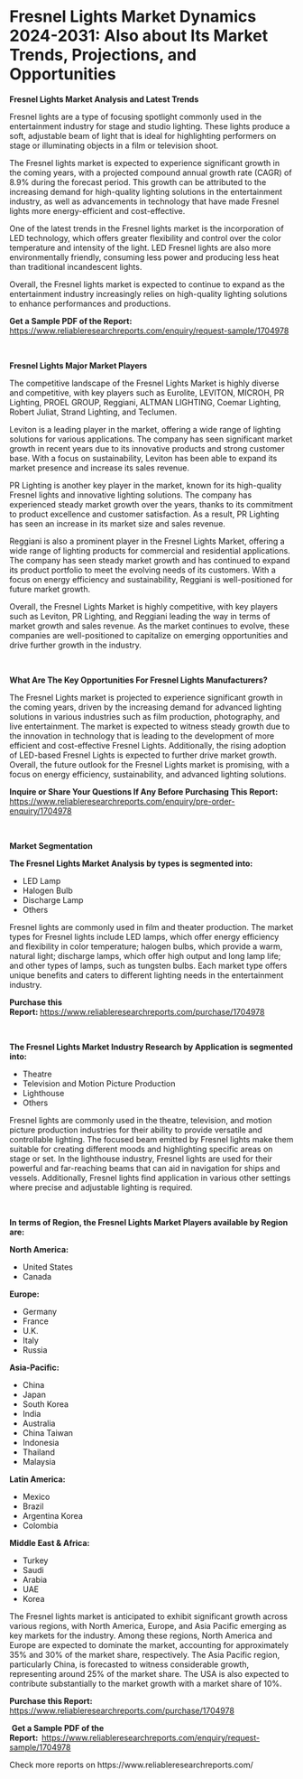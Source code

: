 <p><h1>Fresnel Lights Market Dynamics 2024-2031: Also about Its Market Trends, Projections, and Opportunities</h1></p><p><strong>Fresnel Lights Market Analysis and Latest Trends</strong></p>
<p><p>Fresnel lights are a type of focusing spotlight commonly used in the entertainment industry for stage and studio lighting. These lights produce a soft, adjustable beam of light that is ideal for highlighting performers on stage or illuminating objects in a film or television shoot.</p><p>The Fresnel lights market is expected to experience significant growth in the coming years, with a projected compound annual growth rate (CAGR) of 8.9% during the forecast period. This growth can be attributed to the increasing demand for high-quality lighting solutions in the entertainment industry, as well as advancements in technology that have made Fresnel lights more energy-efficient and cost-effective.</p><p>One of the latest trends in the Fresnel lights market is the incorporation of LED technology, which offers greater flexibility and control over the color temperature and intensity of the light. LED Fresnel lights are also more environmentally friendly, consuming less power and producing less heat than traditional incandescent lights.</p><p>Overall, the Fresnel lights market is expected to continue to expand as the entertainment industry increasingly relies on high-quality lighting solutions to enhance performances and productions.</p></p>
<p><strong>Get a Sample PDF of the Report:&nbsp;</strong> <a href="https://www.reliableresearchreports.com/enquiry/request-sample/1704978">https://www.reliableresearchreports.com/enquiry/request-sample/1704978</a></p>
<p>&nbsp;</p>
<p><strong>Fresnel Lights Major Market Players</strong></p>
<p><p>The competitive landscape of the Fresnel Lights Market is highly diverse and competitive, with key players such as Eurolite, LEVITON, MICROH, PR Lighting, PROEL GROUP, Reggiani, ALTMAN LIGHTING, Coemar Lighting, Robert Juliat, Strand Lighting, and Teclumen.</p><p>Leviton is a leading player in the market, offering a wide range of lighting solutions for various applications. The company has seen significant market growth in recent years due to its innovative products and strong customer base. With a focus on sustainability, Leviton has been able to expand its market presence and increase its sales revenue.</p><p>PR Lighting is another key player in the market, known for its high-quality Fresnel lights and innovative lighting solutions. The company has experienced steady market growth over the years, thanks to its commitment to product excellence and customer satisfaction. As a result, PR Lighting has seen an increase in its market size and sales revenue.</p><p>Reggiani is also a prominent player in the Fresnel Lights Market, offering a wide range of lighting products for commercial and residential applications. The company has seen steady market growth and has continued to expand its product portfolio to meet the evolving needs of its customers. With a focus on energy efficiency and sustainability, Reggiani is well-positioned for future market growth.</p><p>Overall, the Fresnel Lights Market is highly competitive, with key players such as Leviton, PR Lighting, and Reggiani leading the way in terms of market growth and sales revenue. As the market continues to evolve, these companies are well-positioned to capitalize on emerging opportunities and drive further growth in the industry.</p></p>
<p>&nbsp;</p>
<p><strong>What Are The Key Opportunities For Fresnel Lights Manufacturers?</strong></p>
<p><p>The Fresnel Lights market is projected to experience significant growth in the coming years, driven by the increasing demand for advanced lighting solutions in various industries such as film production, photography, and live entertainment. The market is expected to witness steady growth due to the innovation in technology that is leading to the development of more efficient and cost-effective Fresnel Lights. Additionally, the rising adoption of LED-based Fresnel Lights is expected to further drive market growth. Overall, the future outlook for the Fresnel Lights market is promising, with a focus on energy efficiency, sustainability, and advanced lighting solutions.</p></p>
<p><strong>Inquire or Share Your Questions If Any Before Purchasing This Report:</strong> <a href="https://www.reliableresearchreports.com/enquiry/pre-order-enquiry/1704978">https://www.reliableresearchreports.com/enquiry/pre-order-enquiry/1704978</a></p>
<p>&nbsp;</p>
<p><strong>Market Segmentation</strong></p>
<p><strong>The Fresnel Lights Market Analysis by types is segmented into:</strong></p>
<p><ul><li>LED Lamp</li><li>Halogen Bulb</li><li>Discharge Lamp</li><li>Others</li></ul></p>
<p><p>Fresnel lights are commonly used in film and theater production. The market types for Fresnel lights include LED lamps, which offer energy efficiency and flexibility in color temperature; halogen bulbs, which provide a warm, natural light; discharge lamps, which offer high output and long lamp life; and other types of lamps, such as tungsten bulbs. Each market type offers unique benefits and caters to different lighting needs in the entertainment industry.</p></p>
<p><strong>Purchase this Report:&nbsp;</strong><a href="https://www.reliableresearchreports.com/purchase/1704978">https://www.reliableresearchreports.com/purchase/1704978</a></p>
<p>&nbsp;</p>
<p><strong>The Fresnel Lights Market Industry Research by Application is segmented into:</strong></p>
<p><ul><li>Theatre</li><li>Television and Motion Picture Production</li><li>Lighthouse</li><li>Others</li></ul></p>
<p><p>Fresnel lights are commonly used in the theatre, television, and motion picture production industries for their ability to provide versatile and controllable lighting. The focused beam emitted by Fresnel lights make them suitable for creating different moods and highlighting specific areas on stage or set. In the lighthouse industry, Fresnel lights are used for their powerful and far-reaching beams that can aid in navigation for ships and vessels. Additionally, Fresnel lights find application in various other settings where precise and adjustable lighting is required.</p></p>
<p>&nbsp;</p>
<p><strong>In terms of Region, the Fresnel Lights Market Players available by Region are:</strong></p>
<p>
    <p> <strong> North America: </strong>
        <ul>
            <li>United States</li>
            <li>Canada</li>
        </ul>
        </p> 
    <p> <strong> Europe: </strong>
        <ul>
            <li>Germany</li>
            <li>France</li>
            <li>U.K.</li>
            <li>Italy</li>
            <li>Russia</li>
        </ul>
        </p> 
    <p> <strong> Asia-Pacific: </strong>
        <ul>
            <li>China</li>
            <li>Japan</li>
            <li>South Korea</li>
            <li>India</li>
            <li>Australia</li>
            <li>China Taiwan</li>
            <li>Indonesia</li>
            <li>Thailand</li>
            <li>Malaysia</li>
        </ul>
        </p> 
    <p> <strong> Latin America: </strong>
        <ul>
            <li>Mexico</li>
            <li>Brazil</li>
            <li>Argentina Korea</li>
            <li>Colombia</li>
        </ul>
        </p> 
    <p> <strong> Middle East & Africa: </strong>
        <ul>
            <li>Turkey</li>
            <li>Saudi</li>
            <li>Arabia</li>
            <li>UAE</li>
            <li>Korea</li>
        </ul>
    </p>
    </p>
<p><p>The Fresnel lights market is anticipated to exhibit significant growth across various regions, with North America, Europe, and Asia Pacific emerging as key markets for the industry. Among these regions, North America and Europe are expected to dominate the market, accounting for approximately 35% and 30% of the market share, respectively. The Asia Pacific region, particularly China, is forecasted to witness considerable growth, representing around 25% of the market share. The USA is also expected to contribute substantially to the market growth with a market share of 10%.</p></p>
<p><strong>Purchase this Report: </strong><a href="https://www.reliableresearchreports.com/purchase/1704978">https://www.reliableresearchreports.com/purchase/1704978</a></p>
<p>&nbsp;<strong>Get a Sample PDF of the Report:&nbsp;&nbsp;</strong><a href="https://www.reliableresearchreports.com/enquiry/request-sample/1704978">https://www.reliableresearchreports.com/enquiry/request-sample/1704978</a></p>
<p><strong></strong></p>
<p>Check more reports on https://www.reliableresearchreports.com/</p>
